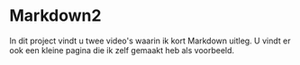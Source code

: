 # Markdown2
In dit project vindt u twee video's waarin ik kort Markdown uitleg. U vindt er ook een kleine pagina die ik zelf gemaakt heb als voorbeeld.
